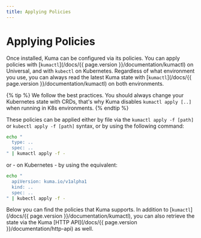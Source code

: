```yaml
---
title: Applying Policies
---
```

# Applying Policies

Once installed, Kuma can be configured via its policies. You can apply policies with [`kumactl`](/docs/{{ page.version }}/documentation/kumactl) on Universal, and with `kubectl` on Kubernetes. Regardless of what environment you use, you can always read the latest Kuma state with [`kumactl`](/docs/{{ page.version }}/documentation/kumactl) on both environments.

{% tip %}
We follow the best practices. You should always change your Kubernetes state with CRDs, that's why Kuma disables `kumactl apply [..]` when running in K8s environments.
{% endtip %}

These policies can be applied either by file via the `kumactl apply -f [path]` or `kubectl apply -f [path]` syntax, or by using the following command:

```sh
echo "
  type: ..
  spec: ..
" | kumactl apply -f -
```

or - on Kubernetes - by using the equivalent:

```sh
echo "
  apiVersion: kuma.io/v1alpha1
  kind: ..
  spec: ..
" | kubectl apply -f -
```

Below you can find the policies that Kuma supports. In addition to [`kumactl`](/docs/{{ page.version }}/documentation/kumactl), you can also retrieve the state via the Kuma [HTTP API](/docs/{{ page.version }}/documentation/http-api) as well.